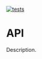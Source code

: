[![tests](https://github.com/ORGANIZATION/REPO/actions/workflows/tests.yaml/badge.svg)](https://github.com/ORGANIZATION/REPO/actions/workflows/tests.yaml)


# API

Description.

